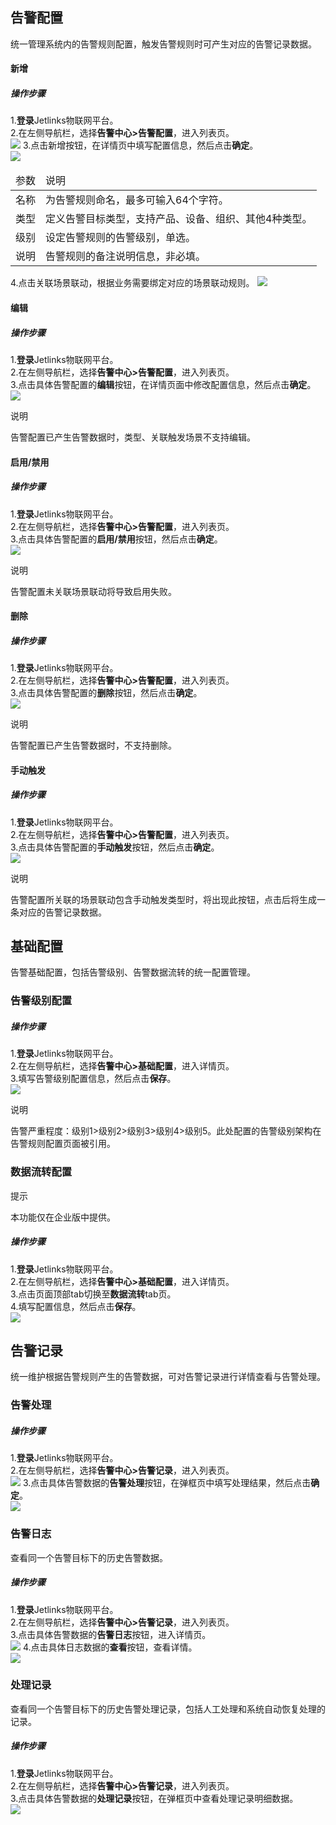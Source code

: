 
## 告警配置
统一管理系统内的告警规则配置，触发告警规则时可产生对应的告警记录数据。
#### 新增
##### 操作步骤
1.**登录**Jetlinks物联网平台。</br>
2.在左侧导航栏，选择**告警中心>告警配置**，进入列表页。</br>
![](./img/82.png)
3.点击新增按钮，在详情页中填写配置信息，然后点击**确定**。</br>
![](./img/83.png)

<table class='table'>
        <thead>
            <tr>
              <td>参数</td>
              <td>说明</td>
            </tr>
        </thead>
        <tbody>
          <tr>
            <td>名称</td>
            <td>为告警规则命名，最多可输入64个字符。</td>
          </tr>
          <tr>
            <td>类型</td>
            <td>定义告警目标类型，支持产品、设备、组织、其他4种类型。</td>
          </tr>
          <tr>
            <td>级别</td>
            <td>设定告警规则的告警级别，单选。 </td>
          </tr>
           <tr>
            <td>说明</td>
            <td>告警规则的备注说明信息，非必填。</td>
          </tr>
        </tbody>
      </table>

4.点击关联场景联动，根据业务需要绑定对应的场景联动规则。
![](./img/scene.png)

#### 编辑
##### 操作步骤
1.**登录**Jetlinks物联网平台。</br>
2.在左侧导航栏，选择**告警中心>告警配置**，进入列表页。</br>
3.点击具体告警配置的**编辑**按钮，在详情页面中修改配置信息，然后点击**确定**。</br>
![](./img/edit.png)
<div class='explanation primary'>
  <p class='explanation-title-warp'>
    <span class='iconfont icon-bangzhu explanation-icon'></span>
    <span class='explanation-title font-weight'>说明</span>
  </p>
  告警配置已产生告警数据时，类型、关联触发场景不支持编辑。
</div>


#### 启用/禁用
##### 操作步骤
1.**登录**Jetlinks物联网平台。</br>
2.在左侧导航栏，选择**告警中心>告警配置**，进入列表页。</br>
3.点击具体告警配置的**启用/禁用**按钮，然后点击**确定**。</br>
![](./img/$81.png)

<div class='explanation primary'>
  <p class='explanation-title-warp'>
    <span class='iconfont icon-bangzhu explanation-icon'></span>
    <span class='explanation-title font-weight'>说明</span>
  </p>
  告警配置未关联场景联动将导致启用失败。
</div>

#### 删除
##### 操作步骤
1.**登录**Jetlinks物联网平台。</br>
2.在左侧导航栏，选择**告警中心>告警配置**，进入列表页。</br>
3.点击具体告警配置的**删除**按钮，然后点击**确定**。</br>
![](./img/85.png)

<div class='explanation primary'>
  <p class='explanation-title-warp'>
    <span class='iconfont icon-bangzhu explanation-icon'></span>
    <span class='explanation-title font-weight'>说明</span>
  </p>
告警配置已产生告警数据时，不支持删除。
</div>

#### 手动触发
##### 操作步骤
1.**登录**Jetlinks物联网平台。</br>
2.在左侧导航栏，选择**告警中心>告警配置**，进入列表页。</br>
3.点击具体告警配置的**手动触发**按钮，然后点击**确定**。</br>
![](./img/86.png)
<div class='explanation primary'>
  <p class='explanation-title-warp'>
    <span class='iconfont icon-bangzhu explanation-icon'></span>
    <span class='explanation-title font-weight'>说明</span>
  </p>
告警配置所关联的场景联动包含手动触发类型时，将出现此按钮，点击后将生成一条对应的告警记录数据。
</div>

## 基础配置
告警基础配置，包括告警级别、告警数据流转的统一配置管理。
### 告警级别配置
##### 操作步骤
1.**登录**Jetlinks物联网平台。</br>
2.在左侧导航栏，选择**告警中心>基础配置**，进入详情页。</br>
3.填写告警级别配置信息，然后点击**保存**。</br>
![](./img/88.png)

<div class='explanation primary'>
  <p class='explanation-title-warp'>
    <span class='iconfont icon-bangzhu explanation-icon'></span>
    <span class='explanation-title font-weight'>说明</span>
  </p>
告警严重程度：级别1>级别2>级别3>级别4>级别5。此处配置的告警级别架构在告警规则配置页面被引用。
</div>

### 数据流转配置

<div class='explanation info'>
  <p class='explanation-title-warp'> 
    <span class='iconfont icon-tishi explanation-icon'></span>
    <span class='explanation-title font-weight'>提示</span>
  </p>

本功能仅在企业版中提供。

</div>

##### 操作步骤
1.**登录**Jetlinks物联网平台。</br>
2.在左侧导航栏，选择**告警中心>基础配置**，进入详情页。</br>
3.点击页面顶部tab切换至**数据流转**tab页。</br>
4.填写配置信息，然后点击**保存**。</br>
![](./img/89.png)

## 告警记录
统一维护根据告警规则产生的告警数据，可对告警记录进行详情查看与告警处理。
### 告警处理
##### 操作步骤
1.**登录**Jetlinks物联网平台。</br>
2.在左侧导航栏，选择**告警中心>告警记录**，进入列表页。</br>
![](./img/90.png)
3.点击具体告警数据的**告警处理**按钮，在弹框页中填写处理结果，然后点击**确定**。</br>
![](./img/91.png)

### 告警日志
查看同一个告警目标下的历史告警数据。
##### 操作步骤
1.**登录**Jetlinks物联网平台。</br>
2.在左侧导航栏，选择**告警中心>告警记录**，进入列表页。</br>
3.点击具体告警数据的**告警日志**按钮，进入详情页。</br>
![](./img/92.png)
4.点击具体日志数据的**查看**按钮，查看详情。</br>
![](./img/93.png)

### 处理记录
查看同一个告警目标下的历史告警处理记录，包括人工处理和系统自动恢复处理的记录。
##### 操作步骤
1.**登录**Jetlinks物联网平台。</br>
2.在左侧导航栏，选择**告警中心>告警记录**，进入列表页。</br>
3.点击具体告警数据的**处理记录**按钮，在弹框页中查看处理记录明细数据。</br>
![](./img/94.png)



